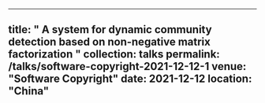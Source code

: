 
---
title: " A system for dynamic community detection based on non-negative matrix factorization  "
collection: talks
permalink: /talks/software-copyright-2021-12-12-1
venue: "Software Copyright"
date: 2021-12-12
location: "China"
---
